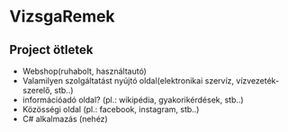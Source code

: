 # VizsgaRemek

## Project ötletek

- Webshop(ruhabolt, használtautó)
- Valamilyen szolgáltatást nyújtó oldal(elektronikai szervíz, vízvezeték-szerelő, stb..)
- információadó oldal? (pl.: wikipédia, gyakorikérdések, stb..)
- Közösségi oldal (pl.: facebook, instagram, stb..)
- C# alkalmazás (nehéz)
